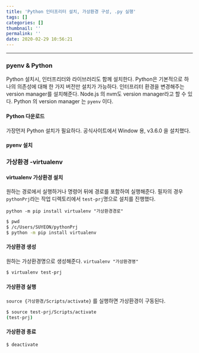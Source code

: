 ```yaml
---
title: 'Python 인터프리터 설치, 가상환경 구성, .py 실행'
tags: []
categories: []
thumbnail: ''
permalink: ''
date: 2020-02-29 10:56:21
---
```



<!-- excerpt -->
<!-- toc -->

---

### pyenv & Python
Python 설치시, 인터프리터와 라이브러리도 함께 설치한다.
Python은 기본적으로 하나의 의존성에 대해 한 가지 버전만 설치가 가능하다.
인터프리터 환경을 변경해주는 version manager를 설치해준다.
Node.js 의 nvm도 version manager라고 할 수 있다.
Python 의 version manager 는 `pyenv` 이다.

#### Python 다운로드
가장먼저 Python 설치가 필요하다.
공식사이트에서 Window 용, v3.6.0 을 설치했다.

#### pyenv 설치




### 가상환경 -virtualenv
#### virtualenv 가상환경 설치
원하는 경로에서 실행하거나 명령어 뒤에 경로를 포함하여 실행해준다. 
필자의 경우 `pythonPrj`라는 작업 디렉토리에서 `test-prj`명으로 설치를 진행했다.

`python -m pip install virtualenv "가상환경경로"`

```bash
$ pwd
$ /c/Users/SUYEON/pythonPrj
$ python -m pip install virtualenv
```

#### 가상환경 생성
원하는 가상환경명으로 생성해준다.
`virtualenv "가상환경명"`

```bash
$ virtualenv test-prj
```

#### 가상환경 실행
`source {가상환경/Scripts/activate}` 를 실행하면 가상환경이 구동된다.

```bash
$ source test-prj/Scripts/activate
(test-prj)
```
#### 가상환경 종료
```bash
$ deactivate
```

